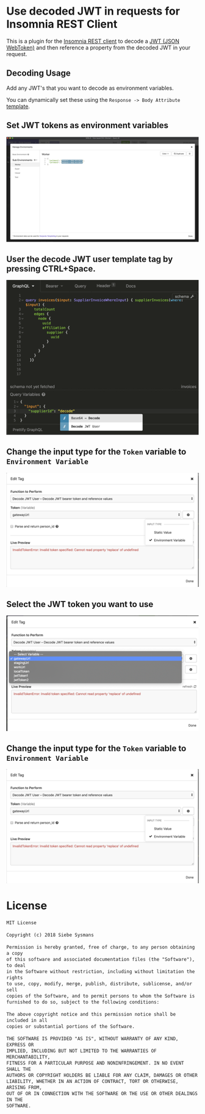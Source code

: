 # Use decoded JWT in requests for Insomnia REST Client

This is a plugin for the [Insomnia REST client](https://insomnia.rest/) to decode a [JWT (JSON WebToken)](https://jwt.io/) and then reference a property from the decoded JWT in your request.


## Decoding Usage
Add any JWT's that you want to decode as environment variables.

You can dynamically set these using the `Response -> Body Attribute` [template](https://support.insomnia.rest/article/40-template-tags).



 Set JWT tokens as environment variables
---

![](examples/setJwtToken.png)

User the decode JWT user template tag by pressing CTRL+Space.
---

![](examples/requestWithTemplateTags.png)

Change the input type for the `Token` variable to `Environment Variable`
---

![](examples/envInputType.png)

Select the JWT token you want to use
---

![](examples/jwtTokens.png)


Change the input type for the `Token` variable to `Environment Variable`
---

![](examples/envInputType.png)


# License

    MIT License

    Copyright (c) 2018 Siebe Sysmans

    Permission is hereby granted, free of charge, to any person obtaining a copy
    of this software and associated documentation files (the "Software"), to deal
    in the Software without restriction, including without limitation the rights
    to use, copy, modify, merge, publish, distribute, sublicense, and/or sell
    copies of the Software, and to permit persons to whom the Software is
    furnished to do so, subject to the following conditions:

    The above copyright notice and this permission notice shall be included in all
    copies or substantial portions of the Software.

    THE SOFTWARE IS PROVIDED "AS IS", WITHOUT WARRANTY OF ANY KIND, EXPRESS OR
    IMPLIED, INCLUDING BUT NOT LIMITED TO THE WARRANTIES OF MERCHANTABILITY,
    FITNESS FOR A PARTICULAR PURPOSE AND NONINFRINGEMENT. IN NO EVENT SHALL THE
    AUTHORS OR COPYRIGHT HOLDERS BE LIABLE FOR ANY CLAIM, DAMAGES OR OTHER
    LIABILITY, WHETHER IN AN ACTION OF CONTRACT, TORT OR OTHERWISE, ARISING FROM,
    OUT OF OR IN CONNECTION WITH THE SOFTWARE OR THE USE OR OTHER DEALINGS IN THE
    SOFTWARE.
